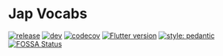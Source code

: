 # Jap Vocabs

[![release](https://github.com/Darklod/jap-vocabs/workflows/release/badge.svg?branch=master)](https://github.com/Darklod/jap-vocabs/actions?query=workflow%3Arelease)
[![dev](https://github.com/Darklod/jap-vocabs/workflows/dev/badge.svg?branch=develop)](https://github.com/Darklod/jap-vocabs/actions?query=workflow%3Adev)
[![codecov](https://codecov.io/gh/Darklod/jap-vocabs/branch/develop/graph/badge.svg?token=C4RT80DY1S)](https://codecov.io/gh/Darklod/jap-vocabs)
[![Flutter version](https://img.shields.io/badge/flutter-v1.22.2-blue?logo=flutter)](https://flutter.dev/docs/development/tools/sdk/releases)
[![style: pedantic](https://img.shields.io/badge/style-pedantic-00b4ab.svg)](https://pub.dev/packages/pedantic)
[![FOSSA Status](https://app.fossa.com/api/projects/git%2Bgithub.com%2FDarklod%2Fjap-vocabs.svg?type=shield)](https://app.fossa.com/projects/git%2Bgithub.com%2FDarklod%2Fjap-vocabs?ref=badge_shield)
